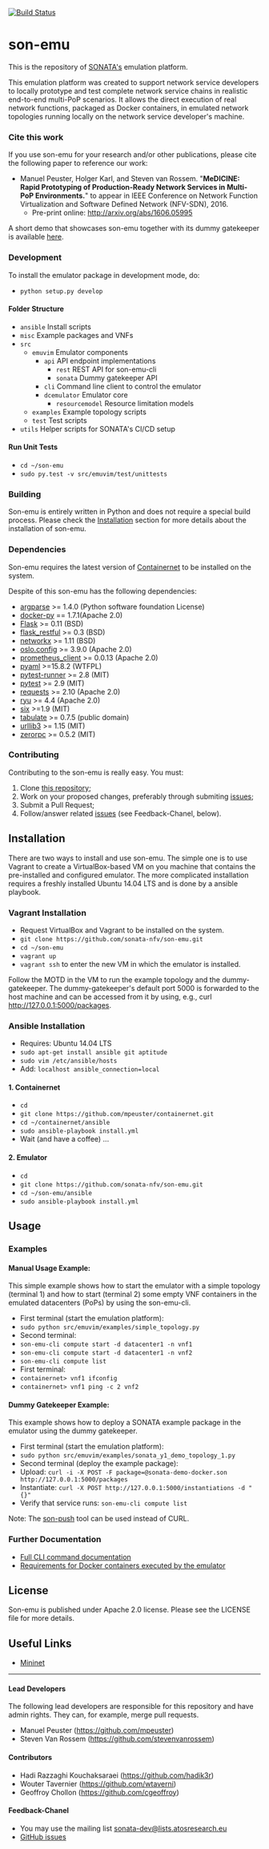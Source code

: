 [![Build Status](https://travis-ci.org/CN-UPB/son-emu.svg?branch=master)](https://travis-ci.org/CN-UPB/son-emu)

# son-emu
This is the repository of [SONATA's](http://sonata-nfv.eu) emulation platform.

This emulation platform was created to support network  service developers to locally prototype and test complete network service chains in realistic end-to-end multi-PoP scenarios. It allows the direct execution of real network functions, packaged as Docker containers, in emulated network topologies running locally on the network service developer's machine.

### Cite this work

If you use son-emu for your research and/or other publications, please cite the following paper to reference our work:

* Manuel Peuster, Holger Karl, and Steven van Rossem. "**MeDICINE: Rapid Prototyping of Production-Ready Network Services in Multi-PoP Environments.**" to appear in IEEE Conference on Network Function Virtualization and Software Defined Network (NFV-SDN), 2016.
  * Pre-print online: http://arxiv.org/abs/1606.05995

A short demo that showcases son-emu together with its dummy gatekeeper is available [here](https://www.youtube.com/watch?v=ZANz97pV9ao).

### Development

To install the emulator package in development mode, do:

* `python setup.py develop`

#### Folder Structure

* `ansible` Install scripts
* `misc` Example packages and VNFs
* `src` 
	* `emuvim` Emulator components
		* `api` API endpoint implementations
			* `rest` REST API for son-emu-cli
    		* `sonata` Dummy gatekeeper API
		* `cli` Command line client to control the emulator
		* `dcemulator` Emulator core
			* `resourcemodel` Resource limitation models
	* `examples` Example topology scripts
	* `test` Test scripts
* `utils` Helper scripts for SONATA's CI/CD setup


#### Run Unit Tests
* `cd ~/son-emu`
* `sudo py.test -v src/emuvim/test/unittests`


### Building

Son-emu is entirely written in Python and does not require a special build process. Please check the [Installation](https://github.com/sonata-nfv/son-emu#installation) section for more details about the installation of son-emu.

### Dependencies

Son-emu requires the latest version of [Containernet](https://github.com/mpeuster/containernet) to be installed on the system.

Despite of this son-emu has the following dependencies:

* [argparse](https://pypi.python.org/pypi/argparse) >= 1.4.0 (Python software foundation License)
* [docker-py](https://pypi.python.org/pypi/docker-py) == 1.7.1(Apache 2.0)
* [Flask](https://pypi.python.org/pypi/Flask) >= 0.11 (BSD)
* [flask_restful](https://pypi.python.org/pypi/Flask-RESTful) >= 0.3 (BSD)
* [networkx](https://pypi.python.org/pypi/networkx/) >= 1.11  (BSD)
* [oslo.config](http://docs.openstack.org/developer/oslo.config/) >= 3.9.0  (Apache 2.0)
* [prometheus_client](https://pypi.python.org/pypi/prometheus_client) >= 0.0.13 (Apache 2.0)
* [pyaml](https://pypi.python.org/pypi/pyaml) >=15.8.2 (WTFPL)
* [pytest-runner](https://pypi.python.org/pypi/pytest-runner) >= 2.8 (MIT)
* [pytest](https://pypi.python.org/pypi/pytest) >= 2.9 (MIT)
* [requests](https://pypi.python.org/pypi/requests) >= 2.10 (Apache 2.0)
* [ryu](https://pypi.python.org/pypi/ryu/4.4) >= 4.4 (Apache 2.0)
* [six](https://pypi.python.org/pypi/six/) >=1.9 (MIT)
* [tabulate](https://pypi.python.org/pypi/tabulate) >= 0.7.5 (public domain)
* [urllib3](https://pypi.python.org/pypi/urllib3) >= 1.15 (MIT)
* [zerorpc](http://www.zerorpc.io) >= 0.5.2 (MIT)

### Contributing
Contributing to the son-emu is really easy. You must:

1. Clone [this repository](http://github.com/sonata-nfv/son-emu);
2. Work on your proposed changes, preferably through submiting [issues](https://github.com/sonata-nfv/son-emu/issues);
3. Submit a Pull Request;
4. Follow/answer related [issues](https://github.com/sonata-nfv/son-emu/issues) (see Feedback-Chanel, below).

## Installation
There are two ways to install and use son-emu. The simple one is to use Vagrant to create a VirtualBox-based VM on you machine that contains the pre-installed and configured emulator. The more complicated installation requires a freshly installed Ubuntu 14.04 LTS and is done by a ansible playbook.

### Vagrant Installation

* Request VirtualBox and Vagrant to be installed on the system.
* `git clone https://github.com/sonata-nfv/son-emu.git`
* `cd ~/son-emu`
* `vagrant up`
* `vagrant ssh` to enter the new VM in which the emulator is installed.

Follow the MOTD in the VM to run the example topology and the dummy-gatekeeper. The dummy-gatekeeper's default port 5000 is forwarded to the host machine and can be accessed from it by using, e.g., curl http://127.0.0.1:5000/packages.

### Ansible Installation

* Requires: Ubuntu 14.04 LTS
* `sudo apt-get install ansible git aptitude`
* `sudo vim /etc/ansible/hosts`
* Add: `localhost ansible_connection=local`

#### 1. Containernet

* `cd`
* `git clone https://github.com/mpeuster/containernet.git`
* `cd ~/containernet/ansible`
* `sudo ansible-playbook install.yml`
* Wait (and have a coffee) ...

#### 2. Emulator

* `cd`
* `git clone https://github.com/sonata-nfv/son-emu.git`
* `cd ~/son-emu/ansible`
* `sudo ansible-playbook install.yml`

## Usage

### Examples
#### Manual Usage Example:

This simple example shows how to start the emulator with a simple topology (terminal 1) and how to start (terminal 2) some empty VNF containers in the emulated datacenters (PoPs) by using the son-emu-cli.

* First terminal (start the emulation platform):
 * `sudo python src/emuvim/examples/simple_topology.py`
* Second terminal:
 * `son-emu-cli compute start -d datacenter1 -n vnf1`
 * `son-emu-cli compute start -d datacenter1 -n vnf2`
 * `son-emu-cli compute list`
* First terminal:
 * `containernet> vnf1 ifconfig`
 * `containernet> vnf1 ping -c 2 vnf2`

#### Dummy Gatekeeper Example:

This example shows how to deploy a SONATA example package in the emulator using the dummy gatekeeper.

* First terminal (start the emulation platform):
 * `sudo python src/emuvim/examples/sonata_y1_demo_topology_1.py`
* Second terminal (deploy the example package):
 * Upload: `curl -i -X POST -F package=@sonata-demo-docker.son http://127.0.0.1:5000/packages`
 * Instantiate: `curl -X POST http://127.0.0.1:5000/instantiations -d "{}"`
 * Verify that service runs: `son-emu-cli compute list`

Note: The [son-push](https://github.com/mpeuster/son-cli) tool can be used instead of CURL.


### Further Documentation
* [Full CLI command documentation](https://github.com/sonata-nfv/son-emu/wiki/CLI-Command-Overview)
* [Requirements for Docker containers executed by the emulator](https://github.com/sonata-nfv/son-emu/wiki/Container-Requirements)

## License

Son-emu is published under Apache 2.0 license. Please see the LICENSE file for more details.

## Useful Links

* [Mininet](http://mininet.org)

---
#### Lead Developers

The following lead developers are responsible for this repository and have admin rights. They can, for example, merge pull requests.

* Manuel Peuster (https://github.com/mpeuster)
* Steven Van Rossem (https://github.com/stevenvanrossem)

#### Contributors

* Hadi Razzaghi Kouchaksaraei (https://github.com/hadik3r)
* Wouter Tavernier (https://github.com/wtaverni)
* Geoffroy Chollon (https://github.com/cgeoffroy)

#### Feedback-Chanel

* You may use the mailing list [sonata-dev@lists.atosresearch.eu](mailto:sonata-dev@lists.atosresearch.eu)
* [GitHub issues](https://github.com/sonata-nfv/son-emu/issues)
